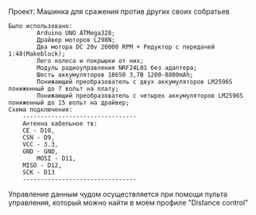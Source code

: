 Проект: Машинка для сражения против других своих собратьев

	Было использовано:
	    	Arduino UNO ATMega328;
	    	Драйвер моторов L298N;
	    	Два мотора DC 20v 20000 RPM + Редуктор с передачей 1:48(Makeblock);
      		Лего колеса и покрышки от них;
	    	Модуль радиоуправления NRF24L01 без адаптера;
	    	Шесть аккумуляторов 18650 3,7В 1200-8800mAh;
	    	Понижающий преобразователь с двух аккумуляторов LM2596S пониженный до 7 вольт на плату;
      		Понижающий преобразователь с четырех аккумуляторов LM2596S пониженный до 15 вольт на драйвер;
	Схема подключения:
		--------------------------------
  		Антенна кабельное тв:
		CE - D10, 
		CSN - D9, 
		VCC - 3.3, 
		GND - GND, 
	        MOSI - D11, 
	 	MISO - D12, 
		SCK - D13
		--------------------------------
Управление данным чудом осуществляется при помощи пульта управления, который можно найти в моем профиле "Distance control"
